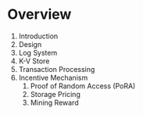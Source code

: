 # Overview

1. Introduction
2. Design
3. Log System
4. K-V Store
5. Transaction Processing
6. Incentive Mechanism
   1. Proof of Random Access (PoRA)
   2. Storage Pricing
   3. Mining Reward
